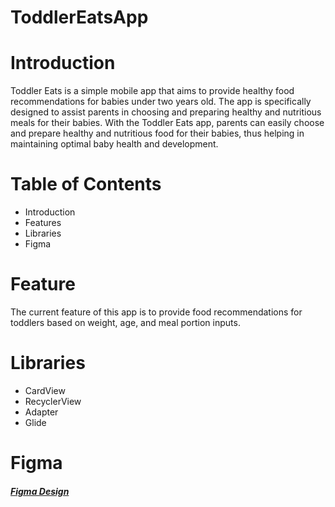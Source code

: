 # ToddlerEatsApp

# Introduction

Toddler Eats is a simple mobile app that aims to provide healthy food recommendations for babies under two years old. The app is specifically designed to assist parents in choosing and preparing healthy and nutritious meals for their babies. With the Toddler Eats app, parents can easily choose and prepare healthy and nutritious food for their babies, thus helping in maintaining optimal baby health and development.

# Table of Contents

- Introduction
- Features
- Libraries
- Figma

# Feature
The current feature of this app is to provide food recommendations for toddlers based on weight, age, and meal portion inputs.

# Libraries
- CardView
- RecyclerView
- Adapter
- Glide

# Figma
<h5><a href="https://www.figma.com/file/LTBQFZsCZOLiTfb0xoYa2T/Capstone?type=design&node-id=0-1">Figma Design</a></h5>
